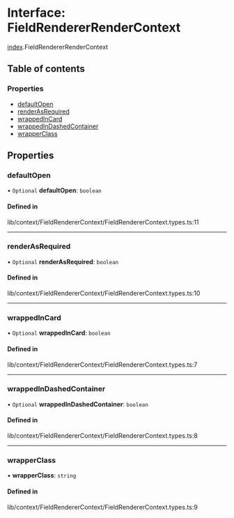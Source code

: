 # Interface: FieldRendererRenderContext

[index](../wiki/index).FieldRendererRenderContext

## Table of contents

### Properties

- [defaultOpen](../wiki/index.FieldRendererRenderContext#defaultopen)
- [renderAsRequired](../wiki/index.FieldRendererRenderContext#renderasrequired)
- [wrappedInCard](../wiki/index.FieldRendererRenderContext#wrappedincard)
- [wrappedInDashedContainer](../wiki/index.FieldRendererRenderContext#wrappedindashedcontainer)
- [wrapperClass](../wiki/index.FieldRendererRenderContext#wrapperclass)

## Properties

### defaultOpen

• `Optional` **defaultOpen**: `boolean`

#### Defined in

lib/context/FieldRendererContext/FieldRendererContext.types.ts:11

___

### renderAsRequired

• `Optional` **renderAsRequired**: `boolean`

#### Defined in

lib/context/FieldRendererContext/FieldRendererContext.types.ts:10

___

### wrappedInCard

• `Optional` **wrappedInCard**: `boolean`

#### Defined in

lib/context/FieldRendererContext/FieldRendererContext.types.ts:7

___

### wrappedInDashedContainer

• `Optional` **wrappedInDashedContainer**: `boolean`

#### Defined in

lib/context/FieldRendererContext/FieldRendererContext.types.ts:8

___

### wrapperClass

• **wrapperClass**: `string`

#### Defined in

lib/context/FieldRendererContext/FieldRendererContext.types.ts:9
